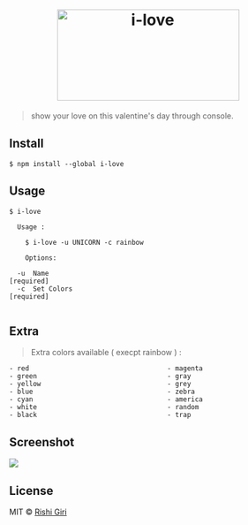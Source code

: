 <h1 align="center">
	<img width="330" height="165" src="http://rishigiri.com/github/ilove.png" alt="i-love">
	<br>
</h1>

> show your love on this valentine's day through console.

## Install

```
$ npm install --global i-love
```

## Usage

```
$ i-love

  Usage :

    $ i-love -u UNICORN -c rainbow
    
    Options:

  -u  Name                                                            [required]
  -c  Set Colors                                                      [required]


```

## Extra

> Extra colors available ( execpt rainbow ) :

```
- red									- magenta
- green									- gray
- yellow								- grey
- blue									- zebra
- cyan									- america
- white									- random
- black 							    - trap

```

## Screenshot

<img src="http://rishigiri.com/github/unicon.png"></img>

## License

MIT © [Rishi Giri](http://rishigiri.com)
